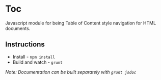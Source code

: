 # Toc
Javascript module for being Table of Content style navigation for HTML documents.


## Instructions

* Install - `npm install`
* Build and watch - `grunt`

*Note: Documentation can be built separately with `grunt jsdoc`*